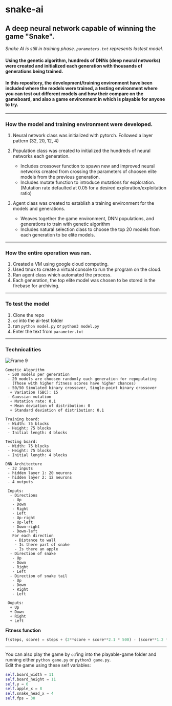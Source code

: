 # snake-ai
## A deep neural network capable of winning the game "Snake".
*Snake AI is still in training phase. `parameters.txt` represents lastest model.*

#### Using the genetic algorithm, hundreds of DNNs (deep neural networks) were created and initialized each generation with thousands of generations being trained.

#### In this repository, the development/training environment have been included where the models were trained, a testing environment where you can test out different models and how their compare on the gameboard, and also a game environment in which is playable for anyone to try.

---

### How the model and training environment were developed.
  1. Neural network class was initialized with pytorch. Followed a layer pattern (32, 20, 12, 4)
  2. Population class was created to initialized the hundreds of neural networks each generation.
        + Includes crossover function to spawn new and improved neural networks created from crossing the parameters of choosen elite models from the previous generation.
        + Includes mutate function to introduce mutations for exploration. (Mutation rate defaulted at 0.05 for a desired exploration/exploitation ratio)
    
  3. Agent class was created to establish a training environment for the models and generations.
        + Weaves together the game environment, DNN populations, and generations to train with genetic algorithm
        + Includes natural selection class to choose the top 20 models from each generation to be elite models.

---

### How the entire operation was ran.
  1. Created a VM using google cloud computing.
  2. Used tmux to create a virtual console to run the program on the cloud.
  3. Ran agent class which automated the process.
  4. Each generation, the top elite model was chosen to be stored in the firebase for archiving.
  
---
  
### To test the model
  1. Clone the repo
  2. `cd` into the ai-test folder
  3. run `python model.py` or `python3 model.py`
  4. Enter the text from `parameter.txt`
  
---

### Technicalities
![Frame 9](https://user-images.githubusercontent.com/58407773/221779128-80c004b3-2c95-48c9-9fc4-401dadd2cd2a.png)
```
Genetic Algorithm
 - 500 models per generation
 - 20 models are choosen randomly each generation for repopulating 
   (Those with higher fitness scores have higher chances)
 - 50/50 Simulated binary crossover, Single-point binary crossover
  + Variation (SBC): 15
 - Gaussian mutation
  + Mutation rate: 0.1
  + Mean deviation of distribution: 0
  + Standard deviation of distribution: 0.1
  
Training board:
 - Width: 75 blocks
 - Height: 75 blocks
 - Initial length: 4 blocks
 
Testing board:
 - Width: 75 blocks
 - Height: 75 blocks
 - Initial length: 4 blocks
 
DNN Architecture
 - 32 inputs
 - hidden layer 1: 20 neurons
 - hidden layer 2: 12 neurons
 - 4 outputs
 
 Inputs:
  - Directions
   - Up
   - Down
   - Right
   - Left
   - Up-right
   - Up-left
   - Down-right
   - Down-left
   For each direction
    - Distance to wall
    - Is there part of snake
    - Is there an apple
  - Direction of snake
   - Up
   - Down
   - Right
   - Left
  - Direction of snake tail
   - Up
   - Down
   - Right
   - Left
   
 Ouputs:
  + Up
  + Down
  + Right
  + Left
```
**Fitness function**
```python
f(steps, score) = steps + (2**score + score**2.1 * 500) - (score**1.2 * (0.25 * steps)**1.3)
```

---

You can also play the game by `cd`'ing into the playable-game folder and running either `python game.py` or `python3 game.py`.   
Edit the game using these self variables:
```python
self.board_width = 11
self.board_height = 11
self.y = 6
self.apple_x = 8
self.snake_head_x = 4
self.fps = 30
```
